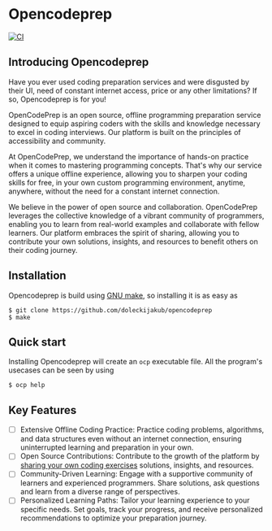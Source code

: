 # Opencodeprep

[![CI](https://github.com/doleckijakub/opencodeprep/actions/workflows/build.yml/badge.svg)](https://github.com/doleckijakub/opencodeprep/actions/workflows/build.yml)

## Introducing Opencodeprep

Have you ever used coding preparation services and were disgusted by their UI, need of constant internet access, price or any other limitations? If so, Opencodeprep is for you!

OpenCodePrep is an open source, offline programming preparation service designed to equip aspiring coders with the skills and knowledge necessary to excel in coding interviews. Our platform is built on the principles of accessibility and community.

At OpenCodePrep, we understand the importance of hands-on practice when it comes to mastering programming concepts. That's why our service offers a unique offline experience, allowing you to sharpen your coding skills for free, in your own custom programming environment, anytime, anywhere, without the need for a constant internet connection.

We believe in the power of open source and collaboration. OpenCodePrep leverages the collective knowledge of a vibrant community of programmers, enabling you to learn from real-world examples and collaborate with fellow learners. Our platform embraces the spirit of sharing, allowing you to contribute your own solutions, insights, and resources to benefit others on their coding journey.

## Installation

Opencodeprep is build using [GNU make](https://www.gnu.org/software/make/), so installing it is as easy as

```console
$ git clone https://github.com/doleckijakub/opencodeprep
$ make
```

## Quick start

Installing Opencodeprep will create an `ocp` executable file. All the program's usecases can be seen by using

```console
$ ocp help
```

## Key Features

- [ ] Extensive Offline Coding Practice: Practice coding problems, algorithms, and data structures even without an internet connection, ensuring uninterrupted learning and preparation in your own.
- [ ] Open Source Contributions: Contribute to the growth of the platform by [sharing your own coding exercises](https://github.com/doleckijakub/opencodeprep-exercises) solutions, insights, and resources.
- [ ] Community-Driven Learning: Engage with a supportive community of learners and experienced programmers. Share solutions, ask questions and learn from a diverse range of perspectives.
- [ ] Personalized Learning Paths: Tailor your learning experience to your specific needs. Set goals, track your progress, and receive personalized recommendations to optimize your preparation journey.